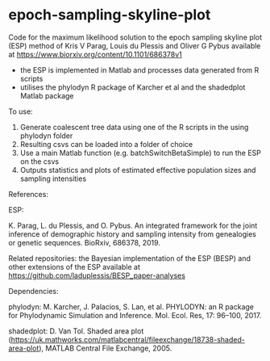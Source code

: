 # epoch-sampling-skyline-plot
Code for the maximum likelihood solution to the epoch sampling skyline plot (ESP) method of Kris V Parag, Louis du Plessis and Oliver G Pybus available at https://www.biorxiv.org/content/10.1101/686378v1

- the ESP is implemented in Matlab and processes data generated from R scripts
- utilises the phylodyn R package of Karcher et al and the shadedplot Matlab package

To use:
1) Generate coalescent tree data using one of the R scripts in the using phylodyn folder
2) Resulting csvs can be loaded into a folder of choice
3) Use a main Matlab function (e.g. batchSwitchBetaSimple) to run the ESP on the csvs
4) Outputs statistics and plots of estimated effective population sizes and sampling intensities



References:

ESP:

K. Parag, L. du Plessis, and O. Pybus. An integrated framework for the joint inference of demographic history and sampling intensity from genealogies or genetic sequences. BioRxiv, 686378, 2019.

Related repositories: the Bayesian implementation of the ESP (BESP) and other extensions of the ESP available at https://github.com/laduplessis/BESP_paper-analyses

Dependencies: 

phylodyn: M. Karcher, J. Palacios, S. Lan, et al. PHYLODYN: an R package for Phylodynamic Simulation and Inference. Mol. Ecol. Res, 17: 96–100, 2017.

shadedplot: D. Van Tol. Shaded area plot (https://uk.mathworks.com/matlabcentral/fileexchange/18738-shaded-area-plot), MATLAB Central File Exchange, 2005.
